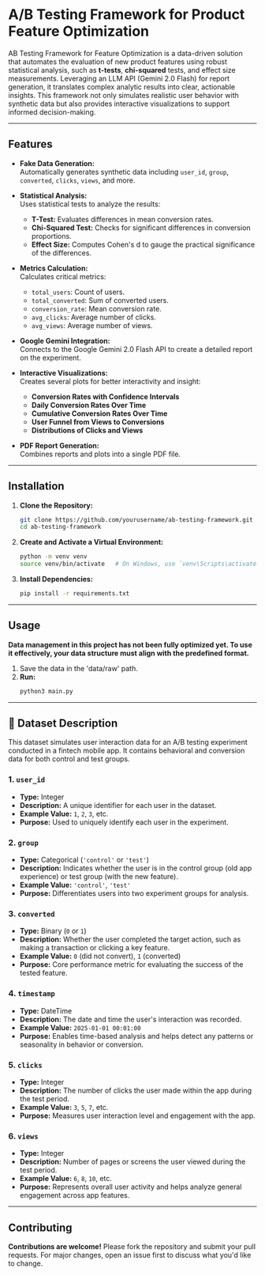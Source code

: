 # A/B Testing Framework for Product Feature Optimization

AB Testing Framework for Feature Optimization is a data-driven solution that automates the evaluation of new product features using robust statistical analysis, such as **t-tests**, **chi-squared** tests, and effect size measurements. 
Leveraging an LLM API (Gemini 2.0 Flash) for report generation, it translates complex analytic results into clear, actionable insights. This framework not only simulates realistic user behavior with synthetic data but also provides interactive visualizations to support informed decision-making.


---

## Features

- **Fake Data Generation:**  
  Automatically generates synthetic data including `user_id`, `group`, `converted`, `clicks`, `views`, and more.

- **Statistical Analysis:**  
  Uses statistical tests to analyze the results:
  - **T-Test:** Evaluates differences in mean conversion rates.
  - **Chi-Squared Test:** Checks for significant differences in conversion proportions.
  - **Effect Size:** Computes Cohen's d to gauge the practical significance of the differences.

- **Metrics Calculation:**  
  Calculates critical metrics:
  - `total_users`: Count of users.
  - `total_converted`: Sum of converted users.
  - `conversion_rate`: Mean conversion rate.
  - `avg_clicks`: Average number of clicks.
  - `avg_views`: Average number of views.

- **Google Gemini Integration:**  
  Connects to the Google Gemini 2.0 Flash API to create a detailed report on the experiment.

- **Interactive Visualizations:**  
  Creates several plots for better interactivity and insight:
  - **Conversion Rates with Confidence Intervals**
  - **Daily Conversion Rates Over Time**
  - **Cumulative Conversion Rates Over Time**
  - **User Funnel from Views to Conversions**
  - **Distributions of Clicks and Views**

- **PDF Report Generation:**  
  Combines reports and plots into a single PDF file.

---

## Installation

1. **Clone the Repository:**
   ```bash
   git clone https://github.com/yourusername/ab-testing-framework.git
   cd ab-testing-framework

2. **Create and Activate a Virtual Environment:**
    ```bash
    python -m venv venv
    source venv/bin/activate   # On Windows, use `venv\Scripts\activate`

3. **Install Dependencies:**
    ```bash
    pip install -r requirements.txt
---

## Usage

**Data management in this project has not been fully optimized yet. To use it effectively, your data structure must align with the predefined format.**

1. Save the data in the 'data/raw' path.
2. **Run:**
    ```bash
    python3 main.py
---

## 🧾 Dataset Description

This dataset simulates user interaction data for an A/B testing experiment conducted in a fintech mobile app. It contains behavioral and conversion data for both control and test groups.

### 1. `user_id`
- **Type:** Integer  
- **Description:** A unique identifier for each user in the dataset.  
- **Example Value:** `1`, `2`, `3`, etc.  
- **Purpose:** Used to uniquely identify each user in the experiment.

### 2. `group`
- **Type:** Categorical (`'control'` or `'test'`)  
- **Description:** Indicates whether the user is in the control group (old app experience) or test group (with the new feature).  
- **Example Value:** `'control'`, `'test'`  
- **Purpose:** Differentiates users into two experiment groups for analysis.

### 3. `converted`
- **Type:** Binary (`0` or `1`)  
- **Description:** Whether the user completed the target action, such as making a transaction or clicking a key feature.  
- **Example Value:** `0` (did not convert), `1` (converted)  
- **Purpose:** Core performance metric for evaluating the success of the tested feature.

### 4. `timestamp`
- **Type:** DateTime  
- **Description:** The date and time the user's interaction was recorded.  
- **Example Value:** `2025-01-01 00:01:00`  
- **Purpose:** Enables time-based analysis and helps detect any patterns or seasonality in behavior or conversion.

### 5. `clicks`
- **Type:** Integer  
- **Description:** The number of clicks the user made within the app during the test period.  
- **Example Value:** `3`, `5`, `7`, etc.  
- **Purpose:** Measures user interaction level and engagement with the app.

### 6. `views`
- **Type:** Integer  
- **Description:** Number of pages or screens the user viewed during the test period.  
- **Example Value:** `6`, `8`, `10`, etc.  
- **Purpose:** Represents overall user activity and helps analyze general engagement across app features.

---

## Contributing

**Contributions are welcome!** Please fork the repository and submit your pull requests. For major changes, open an issue first to discuss what you'd like to change.

